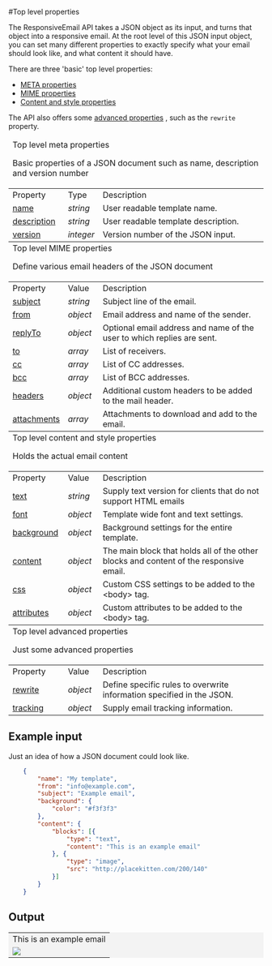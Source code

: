 #Top level properties

The ResponsiveEmail API takes a JSON object as its input, and turns that
object into a responsive email. At the root level of this JSON input object,
you can set many different properties to exactly specify what your
email should look like, and what content it should have.

There are three 'basic' top level properties:

*   <a href="/support/json/top-level-properties#meta-properties">META properties</a>
*   <a href="/support/json/top-level-properties#mime-properties">MIME properties</a>
*   <a href="/support/json/top-level-properties#content-and-style-properties">Content and style properties</a>

<p></p>
<p>
    The API also offers some
    <a href="/support/json/top-level-properties#advanced-properties">advanced properties</a>
    , such as the <code>rewrite</code> property.
</p>


<table class="info">
    <a class="anchor" name="meta-properties"></a>
    <thead>
        <tr>
            <td colspan="3">
                Top level meta properties
                <p>
                    Basic properties of a JSON document such as name, description and version number
                </p>
            </td>
        </tr>
    </thead>
    <tbody>
        <tr class="thead">
            <td>Property</td>
            <td>Type</td>
            <td>Description</td>
        </tr>
        <tr>
            <td><a href="/support/json/property-name">name</a></td>
            <td><em>string</em></td>
            <td>User readable template name.</td>
        </tr>
        <tr>
            <td><a href="/support/json/property-description">description</a></td>
            <td><em>string</em></td>
            <td>User readable template description.</td>
        </tr>
        <tr>
            <td><a href="/support/json/property-version">version</a></td>
            <td><em>integer</em></td>
            <td>Version number of the JSON input.</td>
        </tr>
    </tbody>
    <a class="anchor" name="mime-properties"></a>
    <thead>
        <tr>
            <td colspan="3">
                Top level MIME properties
                <p>
                    Define various email headers of the JSON document
                </p>
            </td>
        </tr>
    </thead>
    <tbody>
        <tr class="thead">
            <td>Property</td>
            <td>Value</td>
            <td>Description</td>
        </tr>
        <tr>
            <td><a href="/support/json/property-subject">subject</a></td>
            <td><em>string</em></td>
            <td>Subject line of the email.</td>
        </tr>
        <tr>
            <td><a href="/support/json/property-from">from</a></td>
            <td><em>object</em></td>
            <td>Email address and name of the sender.</td>
        </tr>
        <tr>
            <td><a href="/support/json/property-reply-to">replyTo</a></td>
            <td><em>object</em></td>
            <td>Optional email address and name of the user to which replies are sent.</td>
        </tr>
        <tr>
            <td><a href="/support/json/property-to">to</a></td>
            <td><em>array</em></td>
            <td>List of receivers.</td>
        </tr>
        <tr>
            <td><a href="/support/json/property-cc">cc</a></td>
            <td><em>array</em></td>
            <td>List of CC addresses.</td>
        </tr>
        <tr>
            <td><a href="/support/json/property-bcc">bcc</a></td>
            <td><em>array</em></td>
            <td>List of BCC addresses.</td>
        </tr>
        <tr>
            <td><a href="/support/json/property-headers">headers</a></td>
            <td><em>object</em></td>
            <td>Additional custom headers to be added to the mail header.</td>
        </tr>
        <tr>
            <td><a href="/support/json/property-attachments">attachments</a></td>
            <td><em>array</em></td>
            <td>Attachments to download and add to the email.</td>
        </tr>
    </tbody>
    <a class="anchor" name="content-and-style-properties"></a>
    <thead>
        <tr>
            <td colspan="3">
                Top level content and style properties
                <p>
                    Holds the actual email content
                </p>
            </td>
        </tr>
    </thead>
    <tbody>
        <tr class="thead">
            <td>Property</td>
            <td>Value</td>
            <td>Description</td>
        </tr>
        <tr>
            <td><a href="/support/json/property-text">text</a></td>
            <td><em>string</em></td>
            <td>Supply text version for clients that do not support HTML emails</td>
        </tr>
        <tr>
            <td><a href="/support/json/property-font">font</a></td>
            <td><em>object</em></td>
            <td>Template wide font and text settings.</td>
        </tr>
        <tr>
            <td><a href="/support/json/property-background">background</a></td>
            <td><em>object</em></td>
            <td>Background settings for the entire template.</td>
        </tr>
        <tr>
            <td><a href="/support/json/property-content">content</a></td>
            <td><em>object</em></td>
            <td>
                The main block that holds all of the other blocks and content
                of the responsive email.
            </td>
        </tr>
        <tr>
            <td><a href="/support/json/property-css">css</a></td>
            <td><em>object</em></td>
            <td>Custom CSS settings to be added to the &lt;body&gt; tag.</td>
        </tr>
        <tr>
            <td><a href="/support/json/property-attributes">attributes</a></td>
            <td><em>object</em></td>
            <td>Custom attributes to be added to the &lt;body&gt; tag.</td>
        </tr>
    </tbody>
    <thead>
        <tr>
            <td colspan="3">
                <a class="anchor" name="advanced-properties"></a>
                Top level advanced properties
                <p>
                    Just some advanced properties
                </p>
            </td>
        </tr>
    </thead>
    <tbody>
        <tr class="thead">
            <td>Property</td>
            <td>Value</td>
            <td>Description</td>
        </tr>
        <tr>
            <td><a href="/support/json/property-rewrite">rewrite</a></td>
            <td><em>object</em></td>
            <td>Define specific rules to overwrite information specified in the JSON.</td>
        </tr>
        <tr>
            <td><a href="/support/json/property-tracking">tracking</a></td>
            <td><em>object</em></td>
            <td>Supply email tracking information.</td>
        </tr>
    </tbody>
</table>


## Example input

Just an idea of how a JSON document could look like.


````json
    {
        "name": "My template",
        "from": "info@example.com",
        "subject": "Example email",
        "background": {
            "color": "#f3f3f3"
        },
        "content": {
            "blocks": [{
                "type": "text",
                "content": "This is an example email"
            }, {
                "type": "image",
                "src": "http://placekitten.com/200/140"
            }]
        }
    }
````


## Output

<table class="responsive-output" style="background-color: #f3f3f3;">
    <tr>
        <td>
            This is an example email
        </td>
    </tr>
    <tr>
        <td>
            <img src="//placekitten.com/200/140" />
        </td>
    </tr>
</table>
